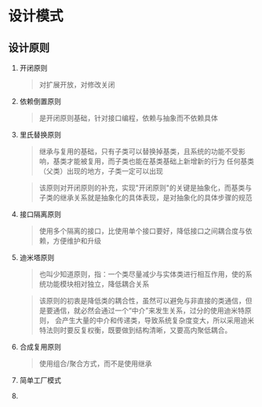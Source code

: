 # 设计模式

## 设计原则
1. 开闭原则
    > 对扩展开放，对修改关闭
2. 依赖倒置原则
    > 是开闭原则基础，针对接口编程，依赖与抽象而不依赖具体
3. 里氏替换原则
    > 继承与复用的基础，只有子类可以替换掉基类，且系统的功能不受影响，基类才能被复用，而子类也能在基类基础上新增新的行为
    > 任何基类（父类）出现的地方，子类一定可以出现
    
    > 该原则对开闭原则的补充，实现"开闭原则"的关键是抽象化，而基类与子类的继承关系就是抽象化的具体表现，是对抽象化的具体步骤的规范
4. 接口隔离原则
    > 使用多个隔离的接口，比使用单个接口要好，降低接口之间耦合度与依赖，方便维护和升级
5. 迪米塔原则
    > 也叫少知道原则，指：一个类尽量减少与实体类进行相互作用，使的系统功能模块相对独立，降低耦合关系
    
    > 该原则的初衷是降低类的耦合性，虽然可以避免与非直接的类通信，但是要通信，就必然会通过一个“中介”来发生关系，过分的使用迪米特原则，
    > 会产生大量的中介和传递类，导致系统复杂度变大，所以采用迪米特法则时要反复权衡，既要做到结构清晰，又要高内聚低耦合。
6. 合成复用原则
    > 使用组合/聚合方式，而不是使用继承

7. 简单工厂模式
    > 
8. 
   


